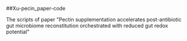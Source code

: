 ##Xu-pecin_paper-code

The scripts of paper "Pectin supplementation accelerates post-antibiotic gut microbiome reconstitution orchestrated with reduced gut redox potential"